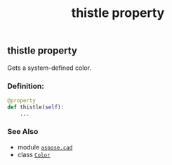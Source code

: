 ﻿---
title: thistle property
second_title: Aspose.CAD for Python via .NET API References
description: 
type: docs
weight: 1540
url: /aspose.cad/color/thistle/
is_root: false
---

## thistle property


Gets a system-defined color.
### Definition:
```python
@property
def thistle(self):
    ...
```

### See Also
* module [`aspose.cad`](../../)
* class [`Color`](/cad/python-net/aspose.cad/color)
